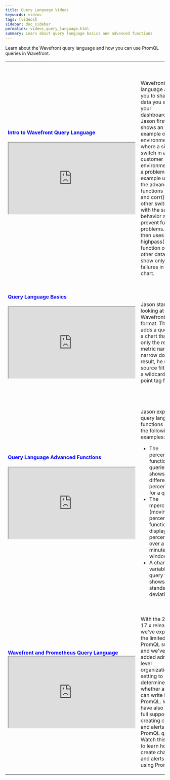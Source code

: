 ```yaml
---
title: Query Language Videos
keywords: videos
tags: [videos]
sidebar: doc_sidebar
permalink: videos_query_language.html
summary: Learn about query language basics and advanced functions
---
```


Learn about the Wavefront query language and how you can use PromQL queries in Wavefront.



<table style="width: 100%;">
<tbody>
<tr>
<td><strong><font color="blue">Intro to Wavefront Query Language</font></strong><br><br>
<iframe src="https://bcove.video/3mep1Jv" width="400" height="225" allowfullscreen="true" alt="Intro to Wavefront Query Language"></iframe></td>
<td><br><br>
<p>Wavefront query language allows you to shape the data you see in your dashboards. Jason first shows an example of an environment where a single switch in a customer environment had a problem. The example uses the advanced functions if() at() and corr() to find other switches with the same behavior and prevent further problems. Jason then uses the highpass() function on other data to show only true failures in a chart.</p>
</td>
</tr>
<tr>
<td><strong><font color="blue">Query Language Basics</font></strong><br><br>
<iframe src="https://bcove.video/3zckmeE" width="400" height="225" allowfullscreen="true" alt="Intro to Wavefront Query Language"></iframe></td>
<td><br><br>
<p>Jason starts by looking at the Wavefront data format. Then he adds a query to a chart that has only the required metric name. To narrow down the result, he uses a source filter with a wildcard and a point tag filter. </p>
</td>
</tr>
<tr>
<td><strong><font color="blue">Query Language Advanced Functions</font></strong><br><br>
<iframe src="https://bcove.video/3sEAbZh" width="400" height="225" allowfullscreen="true" alt="Advanced Query Language Functions"></iframe></td>
<td><br><br>
<p>Jason explores query language functions using the following examples:
<ul>
<li>The percentile() function in 3 queries shows different percentiles for a query.</li>
<li>The mpercentile() (moving percentile) function displays percentile over a 30 minute window.</li>
<li>A chart variable in a query that shows the standard deviation.</li>
</ul></p>
</td>
</tr>
<tr>
<td><strong><font color="blue">Wavefront and Prometheus Query Language</font></strong><br>
<iframe src="https://bcove.video/3tLRB6l" width="400" height="225" allowfullscreen="true" alt="Wavefront and PromQL"></iframe></td>
<td><br>
<p>With the 2021-17.x release, we've expanded the limited PromQL support and we've added admin-level organization setting to determine whether a user can write in PromQL. We have also added full support for creating charts and alerts with PromQL queries. Watch this video to learn how to create charts and alerts by using PromQL.</p>
</td>
</tr>
</tbody>
</table>



<!---<tr>
<td><strong><font color="blue">Advanced Query Language Functions</font></strong><br>
<a href="https://vmwarelearningzone.vmware.com/oltpublish/site/openlearn.do?dispatch=previewLesson&id=6601e213-dc7a-11e7-a6ac-0cc47a352510&inner=true&player2=true" target="_blank"><img src="/images/v_ql_advanced.png" alt="advanced functions"/></a></td>
<td><br>
<p>Jason explores query language functions using the following examples:
<ul>
<li>The percentile() function in 3 queries shows different percentiles for a query.</li>
<li>The mpercentile() (moving percentile) function displays percentile over a 30 minute window.</li>
<li>A chart variable in a query that shows the standard deviation.</li>
</ul></p>
</td>
</tr>
--->
